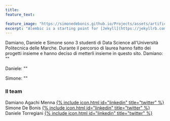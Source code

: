 ```yaml
---
title: 
feature_text: 

feature_image: "https://simonedebonis.github.io/Projects/assets/artificial-intelligence.jpg"
excerpt: "Alembic is a starting point for [Jekyll](https://jekyllrb.com/) projects. Rather than starting from scratch, this boilerplate is designed to get the ball rolling immediately. Install it, configure it, tweak it, push it."
---
```




Damiano, Daniele e Simone sono 3 studenti di Data Science all'Università Politecnica delle Marche.
Durante il percorso di laurea hanno fatto dei progetti insieme e hanno deciso di metterli insieme in questo sito.
Damiano: ""

Daniele: ""

Simone: ""

### Il team

 
Damiano Agachi Menna [{% include icon.html id="linkedin" title="twitter" %}](https://www.linkedin.com/in/damiano-am/)  
Simone De Bonis [{% include icon.html id="linkedin" title="twitter" %}](https://www.linkedin.com/in/SimoneDeBonis)  
Daniele Torregiani [{% include icon.html id="linkedin" title="twitter" %}](https://www.linkedin.com/in/daniele-torregiani-369b54243/)  
